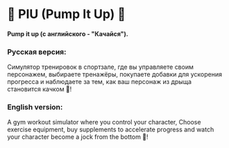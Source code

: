 # 💪 PIU (Pump It Up) 💪

#### Pump it up (с английского - "Качайся").

### Русская версия:

Симулятор тренировок в спортзале, где вы управляете своим персонажем, 
выбираете тренажёры, покупаете добавки для ускорения прогресса и 
наблюдаете за тем, как ваш персонаж из дрыща становится качком 💪!

### English version:

A gym workout simulator where you control your character, 
Choose exercise equipment, buy supplements to accelerate progress and
watch your character become a jock from the bottom 💪!
